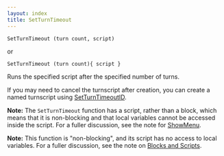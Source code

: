 ```yaml
---
layout: index
title: SetTurnTimeout
---
```


    SetTurnTimeout (turn count, script)

or

    SetTurnTimeout (turn count){ script }

Runs the specified script after the specified number of turns.

If you may need to cancel the turnscript after creation, you can create a named turnscript using [SetTurnTimeoutID](setturntimeoutid.html).

**Note:** The `SetTurnTimeout` function has a script, rather than a block, which means that it is non-blocking and that local variables cannot be accessed inside the script. For a fuller discussion, see the note for [ShowMenu](../showmenu.html).

**Note:** This function is "non-blocking", and its script has no access to local variables. For a fuller discussion, see the note on [Blocks and Scripts](../../blocks_and_scripts.html).
